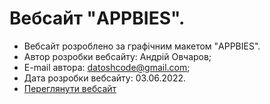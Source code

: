 # Вебсайт "APPBIES".
- Вебсайт розроблено за графічним макетом "APPBIES".
- Автор розробки вебсайту: Андрій Овчаров;
- E-mail автора: datoshcode@gmail.com;
- Дата розробки вебсайту: 03.06.2022.
- [Переглянути вебсайт](https://datoshcode.github.io/presentation_appbies/)
